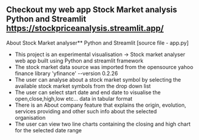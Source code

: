 ## Checkout my web app Stock Market analysis Python and Streamlit https://stockpriceanalysis.streamlit.app/


About Stock Market analyser** Python and Streamlit
[source file - app.py]

- This project is an experimental visualisation -> Stock market analyser web app built using Python and streamlit framework 
- The stock market data source was imported from the opensource yahoo finance library 'yfinance' --version 0.2.26
- The user can analyse about a stock market symbol by selecting the available stock market symbols from the drop down list 
- The user can select start date and end date to visualise the open,close,high,low etc... data in tabular format 
- There is an About company feature that explains the origin, evolution, services providing and other such info about the selected  
   organisation
- The user can view two line charts containing the closing and high chart for the selected date range 
